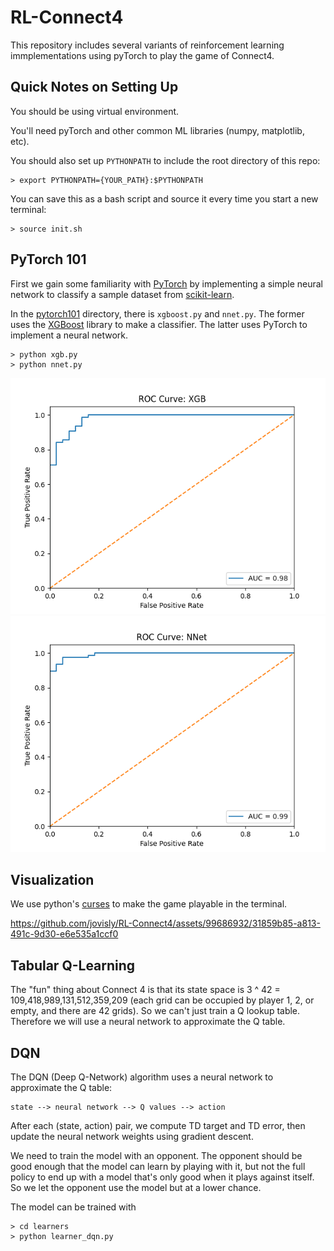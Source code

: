 # RL-Connect4

This repository includes several variants of reinforcement learning immplementations
using pyTorch to play the game of Connect4.

## Quick Notes on Setting Up

You should be using virtual environment.

You'll need pyTorch and other common ML libraries (numpy, matplotlib, etc).

You should also set up `PYTHONPATH` to include the root directory of this repo:

```
> export PYTHONPATH={YOUR_PATH}:$PYTHONPATH
```

You can save this as a bash script and source it every time you start a new terminal:

```
> source init.sh
```

## PyTorch 101

First we gain some familiarity with [PyTorch](https://pytorch.org/) by
implementing a simple neural network to classify a sample dataset from
[scikit-learn](https://scikit-learn.org/stable/index.html).

In the [pytorch101](pytorch101) directory, there is `xgboost.py` and `nnet.py`.
The former uses the [XGBoost](https://xgboost.readthedocs.io/en/stable/#) library
to make a classifier. The latter uses PyTorch to implement a neural network.

```
> python xgb.py
> python nnet.py
```

![xgb](pytorch101/xgb.png)
![nnet](pytorch101/nnet.png)

## Visualization

We use python's [curses](https://docs.python.org/3/howto/curses.html) to make the
game playable in the terminal.

https://github.com/jovisly/RL-Connect4/assets/99686932/31859b85-a813-491c-9d30-e6e535a1ccf0

## Tabular Q-Learning

The "fun" thing about Connect 4 is that its state space is
3 ^ 42 = 109,418,989,131,512,359,209 (each grid can be occupied by player 1, 2,
or empty, and there are 42 grids). So we can't just train a Q lookup table.
Therefore we will use a neural network to approximate the Q table.

## DQN

The DQN (Deep Q-Network) algorithm uses a neural network to approximate the Q
table:

```
state --> neural network --> Q values --> action
```

After each (state, action) pair, we compute TD target and TD error, then update
the neural network weights using gradient descent.

We need to train the model with an opponent. The opponent should be good enough
that the model can learn by playing with it, but not the full policy to end up
with a model that's only good when it plays against itself. So we let the opponent
use the model but at a lower chance.

The model can be trained with

```
> cd learners
> python learner_dqn.py
```
